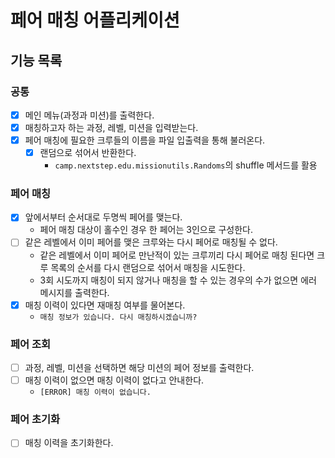 # 페어 매칭 어플리케이션
## 기능 목록
### 공통
- [x] 메인 메뉴(과정과 미션)를 출력한다.
- [x] 매칭하고자 하는 과정, 레벨, 미션을 입력받는다.
- [x] 페어 매칭에 필요한 크루들의 이름을 파일 입출력을 통해 불러온다.
  - [x] 랜덤으로 섞어서 반환한다.
    - `camp.nextstep.edu.missionutils.Randoms`의 shuffle 메서드를 활용

### 페어 매칭
- [x] 앞에서부터 순서대로 두명씩 페어를 맺는다.
  - 페어 매칭 대상이 홀수인 경우 한 페어는 3인으로 구성한다.
- [ ] 같은 레벨에서 이미 페어를 맺은 크루와는 다시 페어로 매칭될 수 없다.
  - 같은 레벨에서 이미 페어로 만난적이 있는 크루끼리 다시 페어로 매칭 된다면 크루 목록의 순서를 다시 랜덤으로 섞어서 매칭을 시도한다.
  - 3회 시도까지 매칭이 되지 않거나 매칭을 할 수 있는 경우의 수가 없으면 에러 메시지를 출력한다.
- [x] 매칭 이력이 있다면 재매칭 여부를 물어본다.
  - `매칭 정보가 있습니다. 다시 매칭하시겠습니까?`

### 페어 조회
- [ ] 과정, 레벨, 미션을 선택하면 해당 미션의 페어 정보를 출력한다.
- [ ] 매칭 이력이 없으면 매칭 이력이 없다고 안내한다.
  - `[ERROR] 매칭 이력이 없습니다.`

### 페어 초기화
- [ ] 매칭 이력을 초기화한다.
